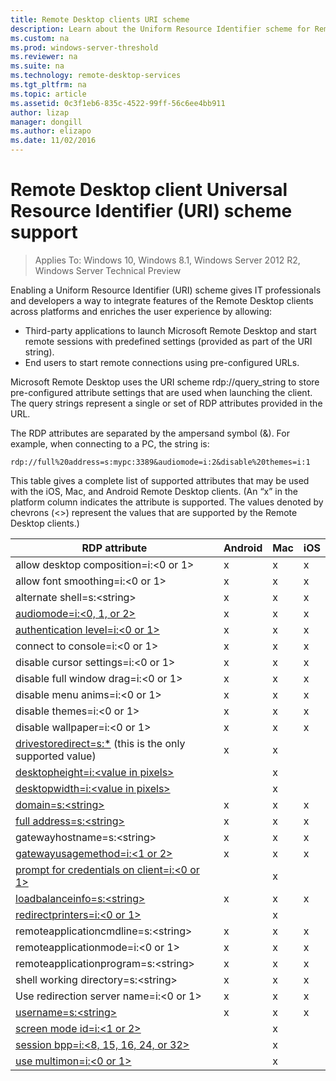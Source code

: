 ```yaml
---
title: Remote Desktop clients URI scheme
description: Learn about the Uniform Resource Identifier scheme for Remote Desktop clients
ms.custom: na
ms.prod: windows-server-threshold
ms.reviewer: na
ms.suite: na
ms.technology: remote-desktop-services
ms.tgt_pltfrm: na
ms.topic: article
ms.assetid: 0c3f1eb6-835c-4522-99ff-56c6ee4bb911
author: lizap
manager: dongill
ms.author: elizapo
ms.date: 11/02/2016
---
```

# Remote Desktop client Universal Resource Identifier (URI) scheme support

>Applies To: Windows 10, Windows 8.1, Windows Server 2012 R2, Windows Server Technical Preview

Enabling a Uniform Resource Identifier (URI) scheme gives IT professionals and developers a way to integrate features of the Remote Desktop clients across platforms and enriches the user experience by allowing: 

- Third-party applications to launch Microsoft Remote Desktop and start remote sessions with predefined settings (provided as part of the URI string).
- End users to start remote connections using pre-configured URLs.

Microsoft Remote Desktop uses the URI scheme rdp://query_string to store pre-configured attribute settings that are used when launching the client. The query strings represent a single or set of RDP attributes provided in the URL. 

The RDP attributes are separated by the ampersand symbol (&). For example, when connecting to a PC, the string is:

```
rdp://full%20address=s:mypc:3389&audiomode=i:2&disable%20themes=i:1
```

This table gives a complete list of supported attributes that may be used with the iOS, Mac, and Android Remote Desktop clients. (An “x” in the platform column indicates the attribute is supported. The values denoted by chevrons (<>) represent the values that are supported by the Remote Desktop clients.)

| **RDP attribute**                                           | **Android** | **Mac** | **iOS** |
|---------------------------------------------------------|---------|-----|-----|
| allow desktop composition=i:&lt;0 or 1&gt;                    | x       | x   | x   |
| allow font smoothing=i:<0 or 1&gt;                         | x       | x   | x   |
| alternate shell=s:&lt;string&gt;                              | x       | x   | x   |
| [audiomode=i:&lt;0, 1, or 2&gt;](https://technet.microsoft.com/library/ff393707.aspx)                                | x       | x   | x   |
| [authentication level=i:&lt;0 or 1&gt;](https://technet.microsoft.com/library/ff393709.aspx)                         | x       | x   | x   |
| connect to console=i:&lt;0 or 1&gt;                           | x       | x   | x   |
| disable cursor settings=i:&lt;0 or 1&gt;                      | x       | x   | x   |
| disable full window drag=i:&lt;0 or 1&gt;                     | x       | x   | x   |
| disable menu anims=i:&lt;0 or 1&gt;                           | x       | x   | x   |
| disable themes=i:&lt;0 or 1&gt;                               | x       | x   | x   |
| disable wallpaper=i:&lt;0 or 1&gt;                            | x       | x   | x   |
| [drivestoredirect=s:*](https://technet.microsoft.com/library/ff393728(v=ws.10).aspx) (this is the only supported value) | x       | x   |     |
| [desktopheight=i:&lt;value in pixels&gt;](https://technet.microsoft.com/library/ff393702.aspx)                       |         | x   |     |
| [desktopwidth=i:&lt;value in pixels&gt;](https://technet.microsoft.com/library/ff393697.aspx)                        |         | x   |     |
| [domain=s:&lt;string&gt;](https://technet.microsoft.com/library/ff393673.aspx)                           | x | x | x |
| [full address=s:&lt;string&gt;](https://technet.microsoft.com/library/ff393661.aspx)                     | x | x | x |
| gatewayhostname=s:&lt;string&gt;                  | x | x | x |
| [gatewayusagemethod=i:&lt;1 or 2&gt;](https://msdn.microsoft.com/aa381329.aspx)               | x | x | x |
| [prompt for credentials on client=i:&lt;0 or 1&gt;](https://technet.microsoft.com/library/ff393660(v=ws.10).aspx) |   | x |   |
| [loadbalanceinfo=s:&lt;string&gt;](https://technet.microsoft.com/library/ff393684.aspx)                  | x | x | x |
| [redirectprinters=i:&lt;0 or 1&gt;](https://technet.microsoft.com/library/ff393671(v=ws.10).aspx)                 |   | x |   |
| remoteapplicationcmdline=s:&lt;string&gt;         | x | x | x |
| remoteapplicationmode=i:&lt;0 or 1&gt;            | x | x | x |
| remoteapplicationprogram=s:&lt;string&gt;         | x | x | x |
| shell working directory=s:&lt;string&gt;          | x | x | x |
| Use redirection server name=i:&lt;0 or 1&gt;      | x | x | x |
| [username=s:&lt;string&gt;](https://technet.microsoft.com/library/ff393678.aspx)                         | x | x | x |
| [screen mode id=i:&lt;1 or 2&gt;](https://technet.microsoft.com/library/ff393692.aspx)                   |   | x |   |
| [session bpp=i:&lt;8, 15, 16, 24, or 32&gt;](https://technet.microsoft.com/library/ff393680.aspx)        |   | x |   |
| [use multimon=i:&lt;0 or 1&gt;](https://technet.microsoft.com/library/ff393695(v=ws.10).aspx)          |   | x |   |